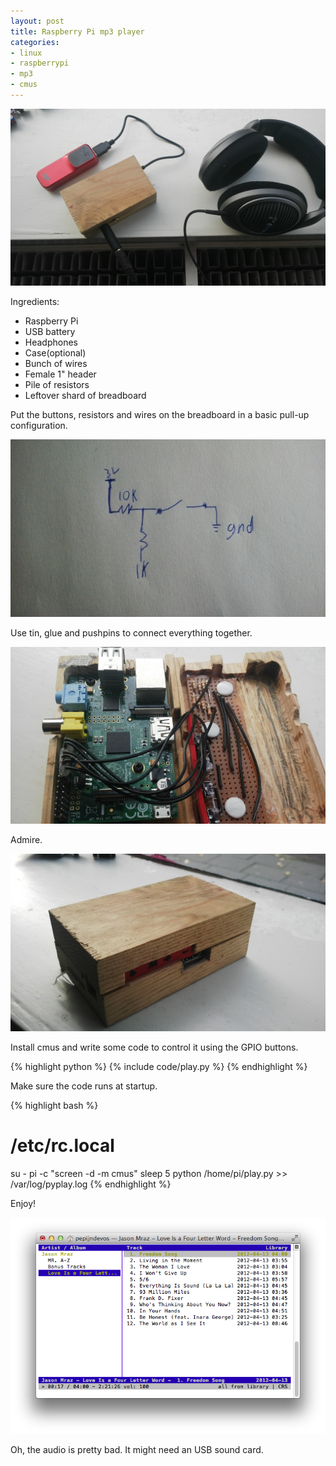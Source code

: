 ```yaml
---
layout: post
title: Raspberry Pi mp3 player
categories:
- linux
- raspberrypi
- mp3
- cmus
---
```

![connected](/images/rplay/IMG_00000118.jpg)

Ingredients:
* Raspberry Pi
* USB battery
* Headphones
* Case(optional)
* Bunch of wires
* Female 1" header
* Pile of resistors
* Leftover shard of breadboard

Put the buttons, resistors and wires on the breadboard in a basic pull-up configuration.

![schematic](/images/rplay/IMG_00000115.jpg)

Use tin, glue and pushpins to connect everything together.

![inside](/images/rplay/IMG_00000117.jpg)

Admire.

![case](/images/rplay/IMG_00000116.jpg)

Install cmus and write some code to control it using the GPIO buttons.

{% highlight python %}
{% include code/play.py %}
{% endhighlight %}

Make sure the code runs at startup. 

{% highlight bash %}
# /etc/rc.local
su - pi -c "screen -d -m cmus"
sleep 5
python /home/pi/play.py >> /var/log/pyplay.log 
{% endhighlight %}

Enjoy!

![ssh interface](/images/rplay/cmus.png)

Oh, the audio is pretty bad. It might need an USB sound card.